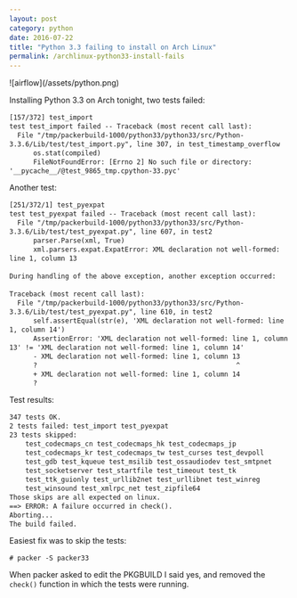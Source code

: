 ```yaml
---
layout: post
category: python
date: 2016-07-22
title: "Python 3.3 failing to install on Arch Linux"
permalink: /archlinux-python33-install-fails
---
```

<div class="wide-logos" markdown="1">
![airflow](/assets/python.png)
</div>

Installing Python 3.3 on Arch tonight, two tests failed:

    [157/372] test_import
    test test_import failed -- Traceback (most recent call last):
      File "/tmp/packerbuild-1000/python33/python33/src/Python-3.3.6/Lib/test/test_import.py", line 307, in test_timestamp_overflow
          os.stat(compiled)
          FileNotFoundError: [Errno 2] No such file or directory: '__pycache__/@test_9865_tmp.cpython-33.pyc'

Another test:

    [251/372/1] test_pyexpat
    test test_pyexpat failed -- Traceback (most recent call last):
      File "/tmp/packerbuild-1000/python33/python33/src/Python-3.3.6/Lib/test/test_pyexpat.py", line 607, in test2
          parser.Parse(xml, True)
          xml.parsers.expat.ExpatError: XML declaration not well-formed: line 1, column 13

    During handling of the above exception, another exception occurred:

    Traceback (most recent call last):
      File "/tmp/packerbuild-1000/python33/python33/src/Python-3.3.6/Lib/test/test_pyexpat.py", line 610, in test2
          self.assertEqual(str(e), 'XML declaration not well-formed: line 1, column 14')
          AssertionError: 'XML declaration not well-formed: line 1, column 13' != 'XML declaration not well-formed: line 1, column 14'
          - XML declaration not well-formed: line 1, column 13
          ?                                                  ^
          + XML declaration not well-formed: line 1, column 14
          ?

Test results:

    347 tests OK.
    2 tests failed: test_import test_pyexpat
    23 tests skipped:
        test_codecmaps_cn test_codecmaps_hk test_codecmaps_jp
        test_codecmaps_kr test_codecmaps_tw test_curses test_devpoll
        test_gdb test_kqueue test_msilib test_ossaudiodev test_smtpnet
        test_socketserver test_startfile test_timeout test_tk
        test_ttk_guionly test_urllib2net test_urllibnet test_winreg
        test_winsound test_xmlrpc_net test_zipfile64
    Those skips are all expected on linux.
    ==> ERROR: A failure occurred in check().
    Aborting...
    The build failed.

Easiest fix was to skip the tests:

    # packer -S packer33

When packer asked to edit the PKGBUILD I said yes, and removed the `check()`
function in which the tests were running.
